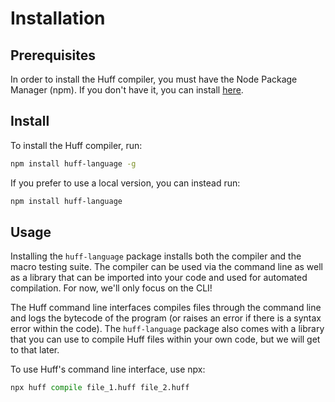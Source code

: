 # Installation

## Prerequisites

In order to install the Huff compiler, you must have the Node Package Manager (npm). If you don't have it, you can install [here](https://nodejs.org/en/download/).

## Install

To install the Huff compiler, run:

```sh
npm install huff-language -g
```

If you prefer to use a local version, you can instead run:

```sh
npm install huff-language
```

## Usage

Installing the `huff-language` package installs both the compiler and the macro testing suite. The compiler can be used via the command line as well as a library that can be imported into your code and used for automated compilation. For now, we'll only focus on the CLI!

The Huff command line interfaces compiles files through the command line and logs the bytecode of the program (or raises an error if there is a syntax error within the code). The `huff-language` package also comes with a library that you can use to compile Huff files within your own code, but we will get to that later.

To use Huff's command line interface, use npx:

```py
npx huff compile file_1.huff file_2.huff
```


